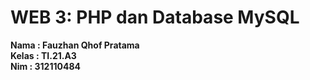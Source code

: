 # WEB 3: PHP dan Database MySQL

**Nama : Fauzhan Qhof Pratama** <br/>
**Kelas : TI.21.A3** <br/>
**Nim : 312110484** <br/>
